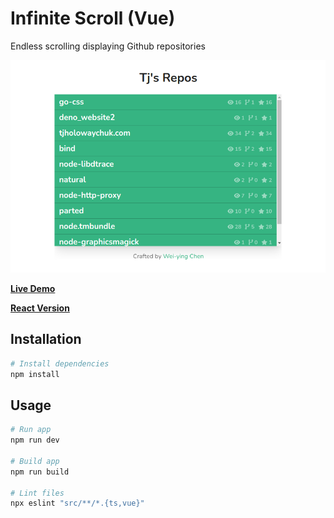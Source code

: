 # Infinite Scroll (Vue)

Endless scrolling displaying Github repositories

![](https://github.com/weiying-chen/infinite-scroll-vue/blob/main/screenshot.png)

**[Live Demo](https://infinite-scroll-vue-demo.vercel.app/)**

**[React Version](https://github.com/weiying-chen/infinite-scroll-react)**

## Installation

```bash
# Install dependencies
npm install
```

## Usage

```bash
# Run app
npm run dev

# Build app
npm run build

# Lint files
npx eslint "src/**/*.{ts,vue}"
```
